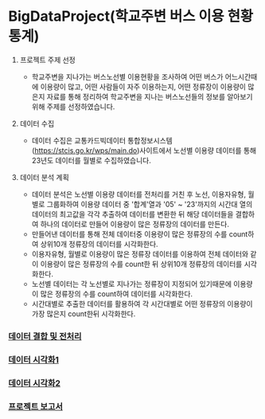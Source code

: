 # BigDataProject(학교주변 버스 이용 현황 통계)

1. 프로젝트 주제 선정
   - 학교주변을 지나가는 버스노선별 이용현황을 조사하여 어떤 버스가 어느시간때에 이용량이 많고, 어떤 사람들이 자주 이용하는지, 어떤 정류장이 이용량이 많은지 자료를 통해 정리하여 학교주변을 지나는 버스노선들의 정보를 알아보기 위해 주제를 선정하였습니다.

2. 데이터 수집
   - 데이터 수집은 교통카드빅데이터 통합정보시스템(https://stcis.go.kr/wps/main.do)사이트에서 노선별 이용량 데이터를 통해 23년도 데이터를 월별로 수집하였습니다.
  
3. 데이터 분석 계획
   - 데이터 분석은 노선별 이용량 데이터를 전처리를 거친 후 노선, 이용자유형, 월별로 그룹화하여 이용량 데이터 중 '합계'열과 '05' ~ '23'까지의 시간대 열의 데이터의 최고값을 각각 추출하여 데이터를 변환한 뒤 해당 데이터들을 결합하여 하나의 데이터로 만들어 이용량이 많은 정류장의 데이터를 만든다.
   - 만들어낸 데이터를 통해 전체 데이터중 이용량이 많은 정류장의 수를 count하여 상위10개 정류장의 데이터를 시각화한다.
   - 이용자유형, 월별로 이용량이 많은 정류장 데이터를 이용하여 전체 데이터와 같이 이용량이 많은 정류장의 수를 count한 뒤 상위10개 정류장의 데이터를 시각화한다.
   - 노선별 데이터는 각 노선별로 지나가는 정류장이 지정되어 있기때문에 이용량이 많은 정류장의 수를 count하여 데이터를 시각화한다.
   - 시간대별로 추출한 데이터를 활용하여 각 시간대별로 어떤 정류장의 이용량이 가장 많은지 count한뒤 시각화한다.

### [데이터 결합 및 전처리](https://github.com/yeongcheoljo/BigDataProject/blob/main/%EB%85%B8%EC%84%A0%EB%B3%84_%EB%8D%B0%EC%9D%B4%ED%84%B0_%EA%B2%B0%ED%95%A9%EB%B0%8F_%EC%A0%84%EC%B2%98%EB%A6%AC.ipynb)

### [데이터 시각화1](https://github.com/yeongcheoljo/BigDataProject/blob/main/%EC%9D%B4%EC%9A%A9%EB%9F%89_%EC%8B%9C%EA%B0%81%ED%99%94.ipynb)

### [데이터 시각화2](https://github.com/yeongcheoljo/BigDataProject/blob/main/%EC%8B%9C%EA%B0%84%EB%8C%80%EB%B3%84_%EC%9D%B4%EC%9A%A9%EB%9F%89_%EC%8B%9C%EA%B0%81%ED%99%94.ipynb)

### [프로젝트 보고서](https://github.com/yeongcheoljo/BigDataProject/blob/main/%EB%B9%85%EB%8D%B0%EC%9D%B4%ED%84%B0%EC%B2%98%EB%A6%AC%20%ED%94%84%EB%A1%9C%EC%A0%9D%ED%8A%B8%20%EB%B3%B4%EA%B3%A0%EC%84%9C%20202044089%20%EC%A1%B0%EC%98%81%EC%B2%A0.pdf)
